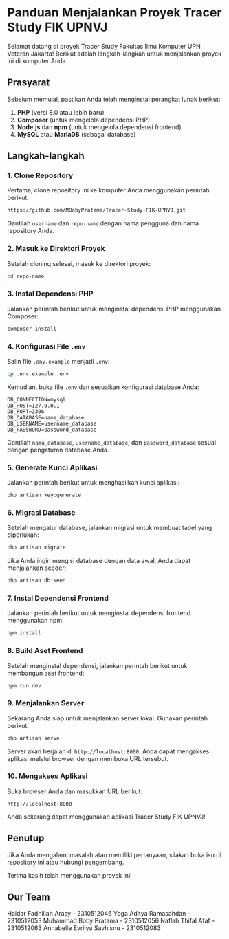 # Panduan Menjalankan Proyek Tracer Study FIK UPNVJ

Selamat datang di proyek Tracer Study Fakultas Ilmu Komputer UPN Veteran Jakarta! Berikut adalah langkah-langkah untuk menjalankan proyek ini di komputer Anda.

## Prasyarat

Sebelum memulai, pastikan Anda telah menginstal perangkat lunak berikut:

1. **PHP** (versi 8.0 atau lebih baru)
2. **Composer** (untuk mengelola dependensi PHP)
3. **Node.js** dan **npm** (untuk mengelola dependensi frontend)
4. **MySQL** atau **MariaDB** (sebagai database)

## Langkah-langkah

### 1. Clone Repository

Pertama, clone repository ini ke komputer Anda menggunakan perintah berikut:

```bash
https://github.com/MBobyPratama/Tracer-Study-FIK-UPNVJ.git
```


Gantilah `username` dan `repo-name` dengan nama pengguna dan nama repository Anda.

### 2. Masuk ke Direktori Proyek

Setelah cloning selesai, masuk ke direktori proyek:

```bash
cd repo-name
```

### 3. Instal Dependensi PHP

Jalankan perintah berikut untuk menginstal dependensi PHP menggunakan Composer:

```bash
composer install
```

### 4. Konfigurasi File `.env`

Salin file `.env.example` menjadi `.env`:

```bash
cp .env.example .env
```

Kemudian, buka file `.env` dan sesuaikan konfigurasi database Anda:

```plaintext
DB_CONNECTION=mysql
DB_HOST=127.0.0.1
DB_PORT=3306
DB_DATABASE=nama_database
DB_USERNAME=username_database
DB_PASSWORD=password_database
```

Gantilah `nama_database`, `username_database`, dan `password_database` sesuai dengan pengaturan database Anda.

### 5. Generate Kunci Aplikasi

Jalankan perintah berikut untuk menghasilkan kunci aplikasi:

```bash
php artisan key:generate
```

### 6. Migrasi Database

Setelah mengatur database, jalankan migrasi untuk membuat tabel yang diperlukan:

```bash
php artisan migrate
```

Jika Anda ingin mengisi database dengan data awal, Anda dapat menjalankan seeder:

```bash
php artisan db:seed
```

### 7. Instal Dependensi Frontend

Jalankan perintah berikut untuk menginstal dependensi frontend menggunakan npm:

```bash
npm install
```

### 8. Build Aset Frontend

Setelah menginstal dependensi, jalankan perintah berikut untuk membangun aset frontend:

```bash
npm run dev
```

### 9. Menjalankan Server

Sekarang Anda siap untuk menjalankan server lokal. Gunakan perintah berikut:

```bash
php artisan serve
```

Server akan berjalan di `http://localhost:8000`. Anda dapat mengakses aplikasi melalui browser dengan membuka URL tersebut.

### 10. Mengakses Aplikasi

Buka browser Anda dan masukkan URL berikut:

```plaintext
http://localhost:8000
```

Anda sekarang dapat menggunakan aplikasi Tracer Study FIK UPNVJ!

## Penutup

Jika Anda mengalami masalah atau memiliki pertanyaan, silakan buka isu di repository ini atau hubungi pengembang.

Terima kasih telah menggunakan proyek ini!

## Our Team

Haidar Fadhillah Arasy - 2310512046
Yoga Aditya Ramasahdan - 2310512053
Muhammad Boby Pratama - 2310512056
Naflah Thifal Afaf - 2310512063
Annabelle Evrilya Savhisnu - 2310512083
